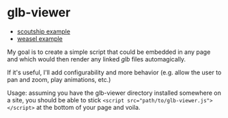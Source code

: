 # glb-viewer

- [scoutship example](../scoutship.glb)
- [weasel example](../weasel.glb)

My goal is to create a simple script that could be embedded in any page and which
would then render any linked _glb_ files automagically.

If it's useful, I'll add configurability and more behavior (e.g. allow the user to
pan and zoom, play animations, etc.)

Usage: assuming you have the glb-viewer directory installed somewhere on a site,
you should be able to stick `<script src="path/to/glb-viewer.js"></script>`
at the bottom of your page and voila.

<script src="../glb-viewer"></script>